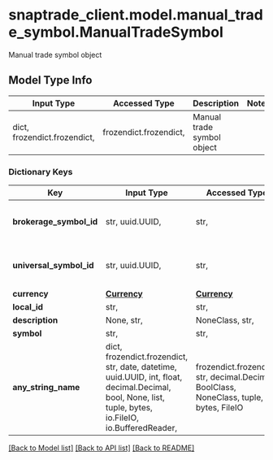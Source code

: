 # snaptrade_client.model.manual_trade_symbol.ManualTradeSymbol

Manual trade symbol object

## Model Type Info
Input Type | Accessed Type | Description | Notes
------------ | ------------- | ------------- | -------------
dict, frozendict.frozendict,  | frozendict.frozendict,  | Manual trade symbol object | 

### Dictionary Keys
Key | Input Type | Accessed Type | Description | Notes
------------ | ------------- | ------------- | ------------- | -------------
**brokerage_symbol_id** | str, uuid.UUID,  | str,  |  | [optional] value must be a uuid
**universal_symbol_id** | str, uuid.UUID,  | str,  |  | [optional] value must be a uuid
**currency** | [**Currency**](Currency.md) | [**Currency**](Currency.md) |  | [optional] 
**local_id** | str,  | str,  |  | [optional] 
**description** | None, str,  | NoneClass, str,  |  | [optional] 
**symbol** | str,  | str,  |  | [optional] 
**any_string_name** | dict, frozendict.frozendict, str, date, datetime, uuid.UUID, int, float, decimal.Decimal, bool, None, list, tuple, bytes, io.FileIO, io.BufferedReader,  | frozendict.frozendict, str, decimal.Decimal, BoolClass, NoneClass, tuple, bytes, FileIO | any string name can be used but the value must be the correct type | [optional]

[[Back to Model list]](../../README.md#documentation-for-models) [[Back to API list]](../../README.md#documentation-for-api-endpoints) [[Back to README]](../../README.md)

